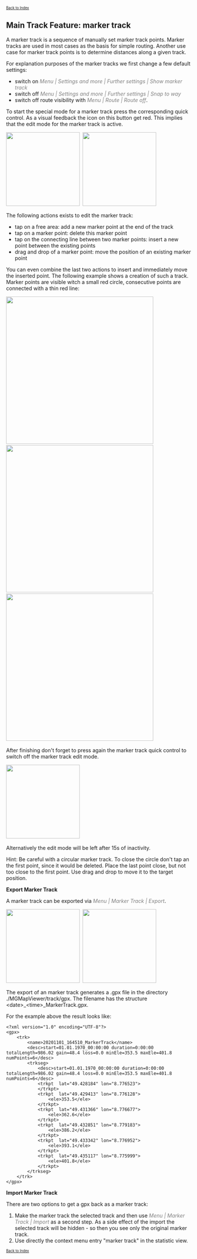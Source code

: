 <small><small>[Back to Index](../../../index.md)</small></small>

## Main Track Feature: marker track

A marker track is a sequence of manually set marker track points. Marker tracks are used in most cases as the basis for simple routing.
Another use case for marker track points is to determine distances along a given track.

For explanation purposes of the marker tracks we first change a few default settings:
- switch on <span style="color:gray">*Menu | Settings and more | Further settings | Show marker track*</span>
- switch off <span style="color:gray">*Menu | Settings and more | Further settings | Snap to way*</span>
- switch off route visibility with <span style="color:gray">*Menu | Route | Route off*</span>.

To start the special mode for a marker track press the corresponding quick control.
As a visual feedback the icon on this button get red. This implies that the edit mode for the marker track is active.

<img src="./Quick1.png" width="200" />&nbsp;
<img src="./Quick2.png" width="200" />&nbsp;

<a id="action"> </a>The following actions exists to edit the marker track:
- tap on a free area: add a new marker point at the end of the track
- tap on a marker point: delete this marker point
- tap on the connecting line between two marker points: insert a new point between the existing points
- drag and drop of a marker point: move the position of an existing marker point

You can even combine the last two actions to insert and immediately move the inserted point.
The following example shows a creation of such a track. Marker points are visible witch a small red circle, 
consecutive points are connected with a thin red line:

<img src="./MT1.png" width="400" />&nbsp;
<img src="./MT4.png" width="400" />&nbsp;
<img src="./MT6.png" width="400" />&nbsp;

After finishing don't forget to press again the marker track quick control to switch off the marker track edit mode.

<img src="./Quick3.png" width="200" />&nbsp;

Alternatively the edit mode will be left after 15s of inactivity.

Hint: Be careful with a circular marker track. To close the circle don't tap an the first point, since it would be deleted. Place the last point close,
but not too close to the first point. Use drag and drop to move it to the target position.

**Export Marker Track**

A marker track can be exported via
<span style="color:gray">*Menu | Marker Track | Export*</span>.

<img src="./MarkerExport1.png" width="200" />&nbsp;
<img src="./MarkerExport2.png" width="200" />&nbsp;

The export of an marker track generates a .gpx file in the directory ./MGMapViewer/track/gpx.
The filename has the structure \<date>_\<time>_MarkerTrack.gpx.

For the example above the result looks like:

```
<?xml version="1.0" encoding="UTF-8"?>
<gpx>
	<trk>
		<name>20201101_164510_MarkerTrack</name>
		<desc>start=01.01.1970_00:00:00 duration=0:00:00 totalLength=986.02 gain=48.4 loss=0.0 minEle=353.5 maxEle=401.8 numPoints=6</desc>
		<trkseg>
			<desc>start=01.01.1970_00:00:00 duration=0:00:00 totalLength=986.02 gain=48.4 loss=0.0 minEle=353.5 maxEle=401.8 numPoints=6</desc>
			<trkpt  lat="49.428184" lon="8.776523">
			</trkpt>
			<trkpt  lat="49.429413" lon="8.776128">
				<ele>353.5</ele>
			</trkpt>
			<trkpt  lat="49.431366" lon="8.776677">
				<ele>362.6</ele>
			</trkpt>
			<trkpt  lat="49.432851" lon="8.779183">
				<ele>386.2</ele>
			</trkpt>
			<trkpt  lat="49.433342" lon="8.776952">
				<ele>393.1</ele>
			</trkpt>
			<trkpt  lat="49.435117" lon="8.775999">
				<ele>401.8</ele>
			</trkpt>
		</trkseg>
	</trk>
</gpx>
```

**Import Marker Track**

There are two options to get a gpx back as a marker track:

1. Make the marker track the selected track and then use
<span style="color:gray">*Menu | Marker Track | Import*</span>  as a second step.
As a side effect of the import the selected track will be hidden - so then you see only the original marker track.
2. Use directly the context menu entry "marker track" in the statistic view.

<small><small>[Back to Index](../../../index.md)</small></small>